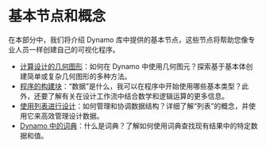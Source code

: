 # 基本节点和概念

在本部分中，我们将介绍 Dynamo 库中提供的基本节点，这些节点将帮助您像专业人员一样创建自己的可视化程序。

* [计算设计的几何图形](5-2\_geometry-for-computational-design/)：如何在 Dynamo 中使用几何图元？探索基于基本体创建简单或复杂几何图形的多种方法。
* [程序的构建块](5-3\_the-building-blocks-of-programs/)：“数据”是什么，我可以在程序中开始使用哪些基本类型？此外，还要了解有关在设计工作流中结合数学和逻辑运算的更多信息。
* [使用列表进行设计](5-4\_designing-with-lists/)：如何管理和协调数据结构？详细了解“列表”的概念，并使用它来高效管理设计数据。
* [Dynamo 中的词典](5-5\_dictionaries-in-dynamo/)：什么是词典？了解如何使用词典查找现有结果中的特定数据和值。
